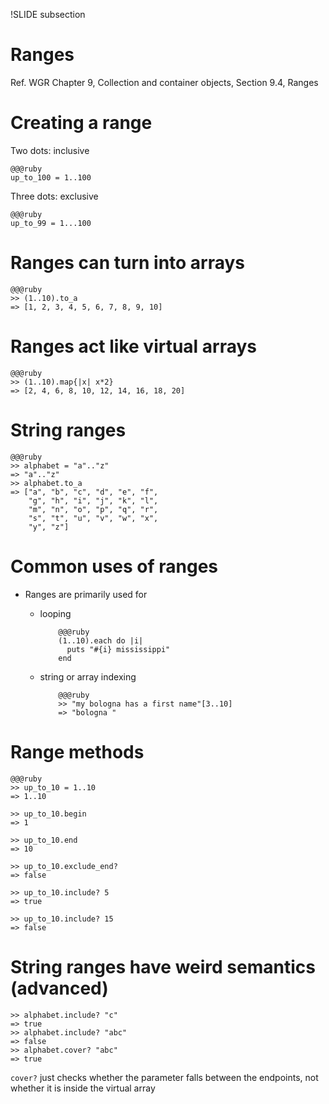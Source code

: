 !SLIDE subsection
# Ranges

Ref. WGR Chapter 9, Collection and container objects, Section 9.4, Ranges

# Creating a range

Two dots: inclusive

    @@@ruby
    up_to_100 = 1..100

Three dots: exclusive

    @@@ruby
    up_to_99 = 1...100
    
# Ranges can turn into arrays

    @@@ruby
    >> (1..10).to_a
    => [1, 2, 3, 4, 5, 6, 7, 8, 9, 10]

# Ranges act like virtual arrays

    @@@ruby
    >> (1..10).map{|x| x*2}
    => [2, 4, 6, 8, 10, 12, 14, 16, 18, 20]

# String ranges

    @@@ruby
    >> alphabet = "a".."z"
    => "a".."z"
    >> alphabet.to_a
    => ["a", "b", "c", "d", "e", "f", 
        "g", "h", "i", "j", "k", "l", 
        "m", "n", "o", "p", "q", "r", 
        "s", "t", "u", "v", "w", "x", 
        "y", "z"]


# Common uses of ranges

* Ranges are primarily used for 
  * looping
  
            @@@ruby
            (1..10).each do |i|
              puts "#{i} mississippi"
            end

  * string or array indexing

            @@@ruby
            >> "my bologna has a first name"[3..10]
            => "bologna "

# Range methods

    @@@ruby
    >> up_to_10 = 1..10
    => 1..10
    
    >> up_to_10.begin
    => 1
    
    >> up_to_10.end
    => 10
    
    >> up_to_10.exclude_end?
    => false
    
    >> up_to_10.include? 5
    => true
    
    >> up_to_10.include? 15
    => false

# String ranges have weird semantics (advanced)

    >> alphabet.include? "c"
    => true
    >> alphabet.include? "abc"
    => false
    >> alphabet.cover? "abc"
    => true

`cover?` just checks whether the parameter falls between the endpoints, not whether it is inside the virtual array
